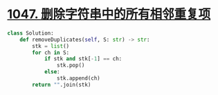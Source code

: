 # [1047. 删除字符串中的所有相邻重复项](https://leetcode-cn.com/problems/remove-all-adjacent-duplicates-in-string/)

```python
class Solution:
    def removeDuplicates(self, S: str) -> str:
        stk = list()
        for ch in S:
            if stk and stk[-1] == ch:
                stk.pop()
            else:
                stk.append(ch)
        return "".join(stk)
```

